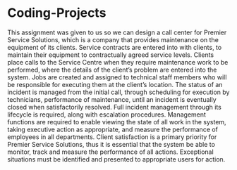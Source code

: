 # Coding-Projects
This assignment was given to us so we can design a call center for Premier Service Solutions, which is a company that provides maintenance on the equipment of its clients. Service contracts are entered into with clients, to maintain their equipment to contractually agreed service levels. Clients place calls to the Service Centre when they require 
maintenance work to be performed, where the details of the client’s problem are entered into the system. Jobs are created and assigned to technical staff members who will be responsible for executing them at the client’s location. The status of an incident is managed from the initial 
call, through scheduling for execution by technicians, performance of maintenance, until an incident is eventually closed when satisfactorily resolved. Full incident management through its lifecycle is required, along with escalation procedures. Management functions are required to enable viewing the state of all work in the system, taking executive action as appropriate, and 
measure the performance of employees in all departments. Client satisfaction is a primary priority for Premier Service Solutions, thus it is essential that the system be able to monitor, track and measure the performance of all actions. Exceptional situations must be identified 
and presented to appropriate users for action.
